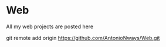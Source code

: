 # Web
All my web projects are posted here

git remote add origin https://github.com/AntonioNways/Web.git
